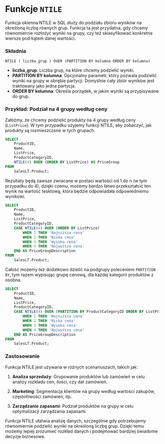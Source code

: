 # Funkcje `NTILE`

Funkcja okienna NTILE w SQL służy do podziału zbioru wyników na określoną liczbę równych grup. Funkcja ta jest przydatna, gdy chcemy równomiernie rozłożyć wyniki na grupy, czy też sklasyfikować konkretne wiersze pod kątem danej wartości. 

### Składnia

```
NTILE ( liczba_grup ) OVER (PARTITION BY kolumna ORDER BY kolumna)

```

- **liczba\_grup**: Liczba grup, na które chcemy podzielić wyniki.
- **PARTITION BY kolumna**: Opcjonalny parametr, który pozwala podzielić wyniki na grupy w obrębie partycji. Domyślnie cały zbiór wyników jest traktowany jako jedna partycja.
- **ORDER BY kolumna**: Określa porządek, w jakim wyniki są przypisywane do grup.

### Przykład: Podział na 4 grupy według ceny

Załóżmy, że chcemy podzielić produkty na 4 grupy według ceny (`ListPrice`). W tym przypadku użyjemy funkcji NTILE, aby zobaczyć, jak produkty są rozmieszczone w tych grupach.


```sql
SELECT 
    ProductID, 
    Name, 
    ListPrice,
    ProductCategoryID,
    NTILE(4) OVER (ORDER BY ListPrice) AS PriceGroup
FROM 
    SalesLT.Product;
```


Rezultaty będą zawsze zwracane w postaci wartości od 1 do n (w tym przypadku do 4), dzięki czemu, możemy bardzo łatwo przekształcić ten wynik na wartość tesktową, która będzie odpowiadała odpowiedniemu wynikowi. 




```sql
SELECT 
    ProductID, 
    Name, 
    ListPrice,
    ProductCategoryID,
    CASE NTILE(4) OVER (ORDER BY ListPrice)
        WHEN 1 THEN 'Najniższa cena'
        WHEN 2 THEN 'Niska cena'
        WHEN 3 THEN 'Wysoka cena'
        WHEN 4 THEN 'Najwyższa cena'
    END AS PriceGroupDescription
FROM 
    SalesLT.Product;
```



Całość możemy też dodatkowo dzielić na podgrupy poleceniem `PARTITION BY`, tym razem wypisując grupę cenową, dla każdej kategorii produktów z osobna.



```sql
SELECT 
    ProductID, 
    Name, 
    ListPrice,
    ProductCategoryID,
    CASE NTILE(4) OVER (PARTITION BY ProductCategoryID ORDER BY ListPrice)
        WHEN 1 THEN 'Najniższa cena'
        WHEN 2 THEN 'Niska cena'
        WHEN 3 THEN 'Wysoka cena'
        WHEN 4 THEN 'Najwyższa cena'
    END AS PriceGroupDescription
FROM 
    SalesLT.Product;
```


### Zastosowanie

Funkcja NTILE jest używana w różnych scenariuszach, takich jak:



1. **Analiza sprzedaży**: Grupowanie produktów lub zamówień w celu analizy rozkładu cen, ilości, czy dat zamówień.

2. **Marketing**: Segmentacja klientów na grupy według wartości zakupów, częstotliwości zamówień, itp.

3. **Zarządzanie zapasami**: Podział produktów na grupy w celu optymalizacji zarządzania zapasami.



Funkcja NTILE ułatwia analizę danych, szczególnie gdy potrzebujemy równomiernie podzielić wyniki na określoną liczbę grup. Dzięki temu możemy lepiej zrozumieć rozkład danych i podejmować bardziej świadome decyzje biznesowe.
